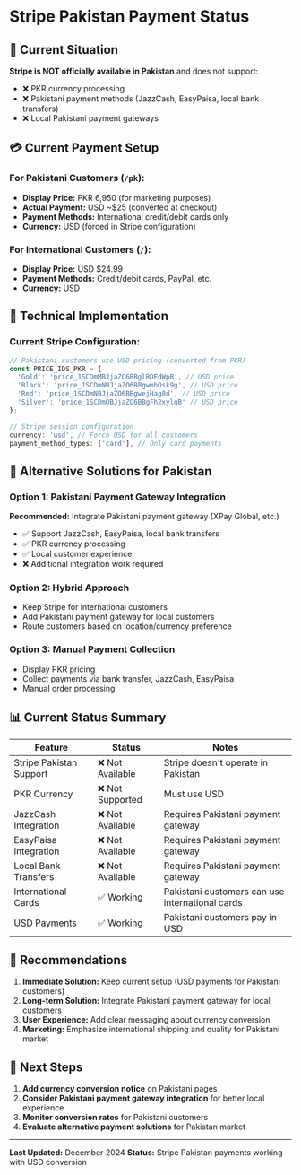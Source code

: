 # Stripe Pakistan Payment Status

## 🚨 Current Situation

**Stripe is NOT officially available in Pakistan** and does not support:
- ❌ PKR currency processing
- ❌ Pakistani payment methods (JazzCash, EasyPaisa, local bank transfers)
- ❌ Local Pakistani payment gateways

## 💳 Current Payment Setup

### For Pakistani Customers (`/pk`):
- **Display Price:** PKR 6,950 (for marketing purposes)
- **Actual Payment:** USD ~$25 (converted at checkout)
- **Payment Methods:** International credit/debit cards only
- **Currency:** USD (forced in Stripe configuration)

### For International Customers (`/`):
- **Display Price:** USD $24.99
- **Payment Methods:** Credit/debit cards, PayPal, etc.
- **Currency:** USD

## 🔧 Technical Implementation

### Current Stripe Configuration:
```typescript
// Pakistani customers use USD pricing (converted from PKR)
const PRICE_IDS_PKR = {
  'Gold': 'price_1SCDmMBJjaZO6BBglBDEdWpB', // USD price
  'Black': 'price_1SCDmNBJjaZO6BBgwmbOsk9g', // USD price
  'Red': 'price_1SCDmNBJjaZO6BBgwejHag8d', // USD price
  'Silver': 'price_1SCDmOBJjaZO6BBgFh2xylqB' // USD price
};

// Stripe session configuration
currency: 'usd', // Force USD for all customers
payment_method_types: ['card'], // Only card payments
```

## 🚀 Alternative Solutions for Pakistan

### Option 1: Pakistani Payment Gateway Integration
**Recommended:** Integrate Pakistani payment gateway (XPay Global, etc.)
- ✅ Support JazzCash, EasyPaisa, local bank transfers
- ✅ PKR currency processing
- ✅ Local customer experience
- ❌ Additional integration work required

### Option 2: Hybrid Approach
- Keep Stripe for international customers
- Add Pakistani payment gateway for local customers
- Route customers based on location/currency preference

### Option 3: Manual Payment Collection
- Display PKR pricing
- Collect payments via bank transfer, JazzCash, EasyPaisa
- Manual order processing

## 📊 Current Status Summary

| Feature | Status | Notes |
|---------|--------|-------|
| Stripe Pakistan Support | ❌ Not Available | Stripe doesn't operate in Pakistan |
| PKR Currency | ❌ Not Supported | Must use USD |
| JazzCash Integration | ❌ Not Available | Requires Pakistani payment gateway |
| EasyPaisa Integration | ❌ Not Available | Requires Pakistani payment gateway |
| Local Bank Transfers | ❌ Not Available | Requires Pakistani payment gateway |
| International Cards | ✅ Working | Pakistani customers can use international cards |
| USD Payments | ✅ Working | Pakistani customers pay in USD |

## 🎯 Recommendations

1. **Immediate Solution:** Keep current setup (USD payments for Pakistani customers)
2. **Long-term Solution:** Integrate Pakistani payment gateway for local customers
3. **User Experience:** Add clear messaging about currency conversion
4. **Marketing:** Emphasize international shipping and quality for Pakistani market

## 📝 Next Steps

1. **Add currency conversion notice** on Pakistani pages
2. **Consider Pakistani payment gateway integration** for better local experience
3. **Monitor conversion rates** for Pakistani customers
4. **Evaluate alternative payment solutions** for Pakistan market

---

**Last Updated:** December 2024
**Status:** Stripe Pakistan payments working with USD conversion
